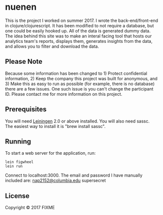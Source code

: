 # nuenen

This is the project I worked on summer 2017. I wrote the back-end/front-end in clojure/clojurescript. It has been modified to not require a database, but one could be easily hooked up. All of the data is generated dummy data. The idea behind this site was to make an interal facing tool that hosts our analytics team's reports, displays them, generates insights from the data, and allows you to filter and download the data.

## Please Note

Because some information has been changed to 1) Protect confidential information, 2) Keep the company this project was built for anonymous, and 3) Make this as easy to run as possible (for example, there is no database) there are a few issues. One such issue is you can't change the participant ID. Please contact me for more information on this project.


## Prerequisites

You will need [Leiningen][1] 2.0 or above installed. You will also need sassc. The easiest way to install it is "brew install sassc".

[1]: https://github.com/technomancy/leiningen

## Running

To start a web server for the application, run:

    lein figwheel
    lein run

Connect to localhost:3000. The email and password I have manually included are:
    nap2152@columbia.edu
    supersecret

## License

Copyright © 2017 FIXME
